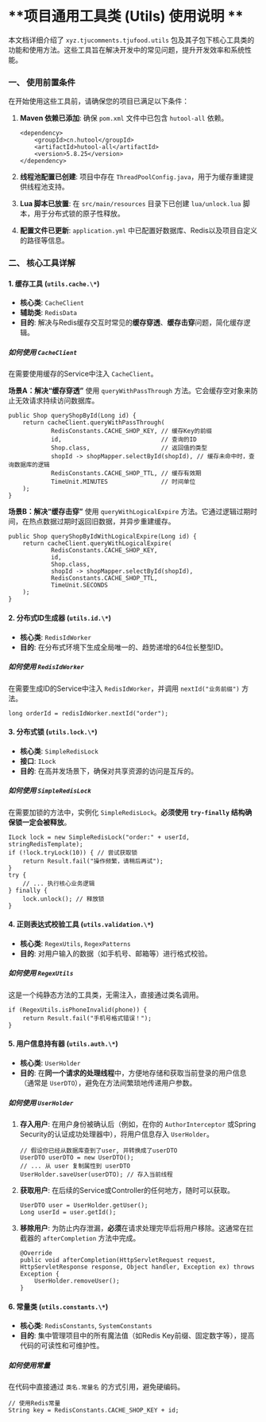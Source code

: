 # **项目通用工具类 (Utils) 使用说明 **

本文档详细介绍了 `xyz.tjucomments.tjufood.utils` 包及其子包下核心工具类的功能和使用方法。这些工具旨在解决开发中的常见问题，提升开发效率和系统性能。

### **一、 使用前置条件**

在开始使用这些工具前，请确保您的项目已满足以下条件：

1. **Maven 依赖已添加**: 确保 `pom.xml` 文件中已包含 `hutool-all` 依赖。

   ```
   <dependency>
       <groupId>cn.hutool</groupId>
       <artifactId>hutool-all</artifactId>
       <version>5.8.25</version>
   </dependency>
   ```

2. **线程池配置已创建**: 项目中存在 `ThreadPoolConfig.java`，用于为缓存重建提供线程池支持。

3. **Lua 脚本已放置**: 在 `src/main/resources` 目录下已创建 `lua/unlock.lua` 脚本，用于分布式锁的原子性释放。

4. **配置文件已更新**: `application.yml` 中已配置好数据库、Redis以及项目自定义的路径等信息。

### **二、 核心工具详解**

#### **1. 缓存工具 (`utils.cache.\*`)**

- **核心类**: `CacheClient`
- **辅助类**: `RedisData`
- **目的**: 解决与Redis缓存交互时常见的**缓存穿透**、**缓存击穿**问题，简化缓存逻辑。

##### **如何使用 `CacheClient`**

在需要使用缓存的Service中注入 `CacheClient`。

**场景A：解决“缓存穿透”** 使用 `queryWithPassThrough` 方法。它会缓存空对象来防止无效请求持续访问数据库。

```
public Shop queryShopById(Long id) {
    return cacheClient.queryWithPassThrough(
            RedisConstants.CACHE_SHOP_KEY, // 缓存Key的前缀
            id,                            // 查询的ID
            Shop.class,                    // 返回值的类型
            shopId -> shopMapper.selectById(shopId), // 缓存未命中时，查询数据库的逻辑
            RedisConstants.CACHE_SHOP_TTL, // 缓存有效期
            TimeUnit.MINUTES               // 时间单位
    );
}
```

**场景B：解决“缓存击穿”** 使用 `queryWithLogicalExpire` 方法。它通过逻辑过期时间，在热点数据过期时返回旧数据，并异步重建缓存。

```
public Shop queryShopByIdWithLogicalExpire(Long id) {
    return cacheClient.queryWithLogicalExpire(
            RedisConstants.CACHE_SHOP_KEY,
            id,
            Shop.class,
            shopId -> shopMapper.selectById(shopId),
            RedisConstants.CACHE_SHOP_TTL,
            TimeUnit.SECONDS
    );
}
```

#### **2. 分布式ID生成器 (`utils.id.\*`)**

- **核心类**: `RedisIdWorker`
- **目的**: 在分布式环境下生成全局唯一的、趋势递增的64位长整型ID。

##### **如何使用 `RedisIdWorker`**

在需要生成ID的Service中注入 `RedisIdWorker`，并调用 `nextId("业务前缀")` 方法。

```
long orderId = redisIdWorker.nextId("order");
```

#### **3. 分布式锁 (`utils.lock.\*`)**

- **核心类**: `SimpleRedisLock`
- **接口**: `ILock`
- **目的**: 在高并发场景下，确保对共享资源的访问是互斥的。

##### **如何使用 `SimpleRedisLock`**

在需要加锁的方法中，实例化 `SimpleRedisLock`。**必须使用 `try-finally` 结构确保锁一定会被释放**。

```
ILock lock = new SimpleRedisLock("order:" + userId, stringRedisTemplate);
if (!lock.tryLock(10)) { // 尝试获取锁
    return Result.fail("操作频繁，请稍后再试");
}
try {
    // ... 执行核心业务逻辑
} finally {
    lock.unlock(); // 释放锁
}
```

#### **4. 正则表达式校验工具 (`utils.validation.\*`)**

- **核心类**: `RegexUtils`, `RegexPatterns`
- **目的**: 对用户输入的数据（如手机号、邮箱等）进行格式校验。

##### **如何使用 `RegexUtils`**

这是一个纯静态方法的工具类，无需注入，直接通过类名调用。

```
if (RegexUtils.isPhoneInvalid(phone)) {
    return Result.fail("手机号格式错误！");
}
```

#### **5. 用户信息持有器 (`utils.auth.\*`)**

- **核心类**: `UserHolder`
- **目的**: 在**同一个请求的处理线程**中，方便地存储和获取当前登录的用户信息（通常是 `UserDTO`），避免在方法间繁琐地传递用户参数。

##### **如何使用 `UserHolder`**

1. **存入用户**: 在用户身份被确认后（例如，在你的 `AuthorInterceptor` 或Spring Security的认证成功处理器中），将用户信息存入 `UserHolder`。

   ```
   // 假设你已经从数据库查到了user, 并转换成了userDTO
   UserDTO userDTO = new UserDTO();
   // ... 从 user 复制属性到 userDTO
   UserHolder.saveUser(userDTO); // 存入当前线程
   ```

2. **获取用户**: 在后续的Service或Controller的任何地方，随时可以获取。

   ```
   UserDTO user = UserHolder.getUser();
   Long userId = user.getId();
   ```

3. **移除用户**: 为防止内存泄漏，**必须**在请求处理完毕后将用户移除。这通常在拦截器的 `afterCompletion` 方法中完成。

   ```
   @Override
   public void afterCompletion(HttpServletRequest request, HttpServletResponse response, Object handler, Exception ex) throws Exception {
       UserHolder.removeUser();
   }
   ```

#### **6. 常量类 (`utils.constants.\*`)**

- **核心类**: `RedisConstants`, `SystemConstants`
- **目的**: 集中管理项目中的所有魔法值（如Redis Key前缀、固定数字等），提高代码的可读性和可维护性。

##### **如何使用常量**

在代码中直接通过 `类名.常量名` 的方式引用，避免硬编码。

```
// 使用Redis常量
String key = RedisConstants.CACHE_SHOP_KEY + id;
```